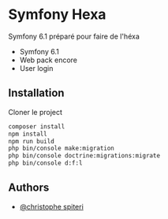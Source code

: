 
# Symfony Hexa

Symfony 6.1 préparé pour faire de l'héxa

- Symfony 6.1
- Web pack encore
- User login

## Installation

Cloner le project

```bash
composer install
npm install
npm run build
php bin/console make:migration
php bin/console doctrine:migrations:migrate
php bin/console d:f:l
```

## Authors

- [@christophe spiteri](https://github.com/christophe-spiteri)

